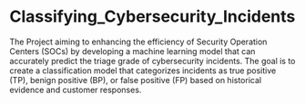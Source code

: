 # Classifying_Cybersecurity_Incidents
The Project aiming to enhancing the efficiency of Security Operation Centers (SOCs) by developing a machine learning model that can accurately predict the triage grade of cybersecurity incidents. The goal is to create a classification model that categorizes incidents as true positive (TP), benign positive (BP), or false positive (FP) based on historical evidence and customer responses.

